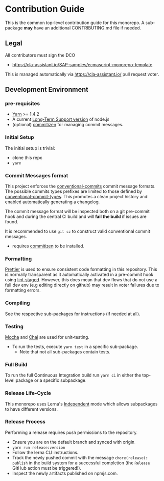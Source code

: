 # Contribution Guide

This is the common top-level contribution guide for this monorepo.
A sub-package **may** have an additional CONTRIBUTING.md file if needed.

## Legal

All contributors must sign the DCO

- https://cla-assistant.io/SAP-samples/ecmascript-monorepo-template

This is managed automatically via https://cla-assistant.io/ pull request voter.

## Development Environment

### pre-requisites

- [Yarn](https://yarnpkg.com/lang/en/docs/install/) >= 1.4.2
- A current [Long-Term Support version](https://nodejs.org/en/about/releases/) of node.js
- (optional) [commitizen](https://github.com/commitizen/cz-cli#installing-the-command-line-tool) for managing commit messages.

### Initial Setup

The initial setup is trivial:

- clone this repo
- `yarn`

### Commit Messages format

This project enforces the [conventional-commits][conventional_commits] commit message formats.
The possible commits types prefixes are limited to those defined by [conventional-commit-types][commit_types].
This promotes a clean project history and enabled automatically generating a changelog.

The commit message format will be inspected both on a git pre-commit hook
and during the central CI build and will **fail the build** if issues are found.

It is recommended to use `git cz` to construct valid conventional commit messages.

- requires [commitizen](https://github.com/commitizen/cz-cli#installing-the-command-line-tool) to be installed.

[commit_types]: https://github.com/commitizen/conventional-commit-types/blob/master/index.json
[conventional_commits]: https://www.conventionalcommits.org/en/v1.0.0/

### Formatting

[Prettier](https://prettier.io/) is used to ensure consistent code formatting in this repository.
This is normally transparent as it automatically activated in a pre-commit hook using [lint-staged](https://github.com/okonet/lint-staged).
However, this does mean that dev flows that do not use a full dev env (e.g editing directly on github) may result in voter failures due to formatting errors.

### Compiling

See the respective sub-packages for instructions (if needed at all).

### Testing

[Mocha][mocha] and [Chai][chai] are used for unit-testing.

[mocha]: https://mochajs.org/
[chai]: https://www.chaijs.com

- To run the tests, execute `yarn test` in a specific sub-package.
  - Note that not all sub-packages contain tests.

### Full Build

To run the full **C**ontinuous **I**ntegration build run `yarn ci` in either the top-level package or a specific subpackage.

### Release Life-Cycle

This monorepo uses Lerna's [Independent][lerna-mode] mode which allows subpackages to have different versions.

[lerna-mode]: https://github.com/lerna/lerna#independent-mode

### Release Process

Performing a release requires push permissions to the repository.

- Ensure you are on the default branch and synced with origin.
- `yarn run release:version`
- Follow the lerna CLI instructions.
- Track the newly pushed commit with the message `chore(release): publish` in the build system for a successful completion (the `Release` GitHub action must be triggered!).
- Inspect the newly artifacts published on npmjs.com.
